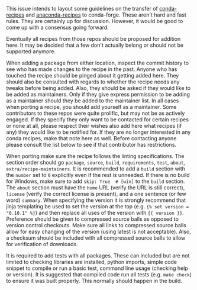 This issue intends to layout some guidelines on the transfer of [conda-recipes]( https://github.com/conda/conda-recipes ) and [anaconda-recipes]( https://github.com/ContinuumIO/anaconda-recipes ) to conda-forge. These aren't hard and fast rules. They are certainly up for discussion. However, it would be good to come up with a consensus going forward.

Eventually all recipes from those repos should be proposed for addition here. It may be decided that a few don't actually belong or should not be supported anymore.

When adding a package from either location, inspect the commit history to see who has made changes to the recipe in the past. Anyone who has touched the recipe should be pinged about it getting added here. They should also be consulted with regards to whether the recipe needs any tweaks before being added. Also, they should be asked if they would like to be added as maintainers. Only if they give express permission to be adding as a maintainer should they be added to the maintainer list. In all cases when porting a recipe, you should add yourself as a maintainer. Some contributors to these repos were quite prolific, but may not be as actively engaged. If they specify they only want to be contacted for certain recipes or none at all, please respect their wishes also add here what recipes (if any) they would like to be notified for. If they are no longer interested in any conda recipes, make that note here as well. Before contacting anyone please consult the list below to see if that contributor has restrictions.

When porting make sure the recipe follows the linting specifications. The section order should go `package`, `source`, `build`, `requirements`, `test`, `about`, `extra/recipe-maintainers`. It is recommended to add a `build` section with the `number` set to `0` explicitly even if the rest is unneeded. If there is no build for Windows, make sure to add `skip: True  # [win]` to the `build` section. The `about` section must have the `home` URL (verify the URL is still correct), `license` (verify the correct license is present), and a one sentence (or few word) `summary`. When specifying the version it is strongly recommend that jinja templating be used to set the version at the top (e.g. `{% set version = "0.10.1" %}`) and then replace all uses of the version with `{{ version }}`. Preference should be given to compressed source balls as opposed to version control checkouts. Make sure all links to compressed source balls allow for easy changing of the version (using latest is not acceptable). Also, a checksum should be included with all compressed source balls to allow for verification of downloads.

It is required to add tests with all packages. These can included but are not limited to checking libraries are installed, python imports, simple code snippet to compile or run a basic test, command line usage (checking help or version). It is suggested that compiled code run all tests (e.g. `make check`) to ensure it was built properly. This normally should happen in the build.
